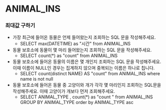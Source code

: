 # ANIMAL_INS 

### 최대값 구하기 

- 가장 최근에 들어온 동물은 언제 들어왔는지 조회하는 SQL 문을 작성해주세요.
  - SELECT max(DATETIME) as "시간" from ANIMAL_INS 
- 동물 보호소에 동물이 몇 마리 들어왔는지 조회하는 SQL 문을 작성해주세요.
  - SELECT count(*) as "count" from ANIMAL_INS
- 동물 보호소에 들어온 동물의 이름은 몇 개인지 조회하는 SQL 문을 작성해주세요. 이때 이름이 NULL인 경우는 집계하지 않으며 중복되는 이름은 하나로 칩니다.
  - SELECT count(distinct NAME) AS "count" from ANIMAL_INS where name is not null 
- 동물 보호소에 들어온 동물 중 고양이와 개가 각각 몇 마리인지 조회하는 SQL문을 작성해주세요. 이때 고양이가 개보다 먼저 조회해주세요.
  - SELECT ANIMAL_TYPE , count(*) as "count " from ANIMAL_INS GROUP BY ANIMAL_TYPE order by ANIMAL_TYPE asc
